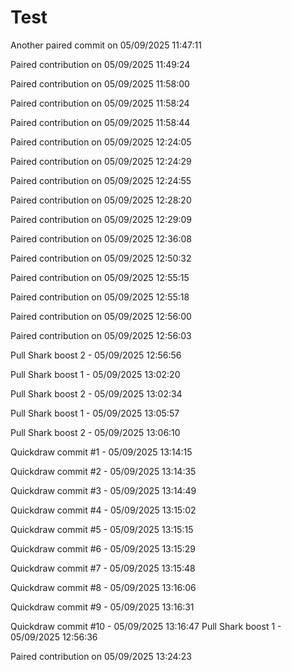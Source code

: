 # Test

Another paired commit on 05/09/2025 11:47:11

Paired contribution on 05/09/2025 11:49:24

Paired contribution on 05/09/2025 11:58:00

Paired contribution on 05/09/2025 11:58:24

Paired contribution on 05/09/2025 11:58:44

Paired contribution on 05/09/2025 12:24:05

Paired contribution on 05/09/2025 12:24:29

Paired contribution on 05/09/2025 12:24:55

Paired contribution on 05/09/2025 12:28:20

Paired contribution on 05/09/2025 12:29:09

Paired contribution on 05/09/2025 12:36:08

Paired contribution on 05/09/2025 12:50:32

Paired contribution on 05/09/2025 12:55:15

Paired contribution on 05/09/2025 12:55:18

Paired contribution on 05/09/2025 12:56:00

Paired contribution on 05/09/2025 12:56:03

Pull Shark boost 2 - 05/09/2025 12:56:56

Pull Shark boost 1 - 05/09/2025 13:02:20

Pull Shark boost 2 - 05/09/2025 13:02:34

Pull Shark boost 1 - 05/09/2025 13:05:57

Pull Shark boost 2 - 05/09/2025 13:06:10

Quickdraw commit #1 - 05/09/2025 13:14:15

Quickdraw commit #2 - 05/09/2025 13:14:35

Quickdraw commit #3 - 05/09/2025 13:14:49

Quickdraw commit #4 - 05/09/2025 13:15:02

Quickdraw commit #5 - 05/09/2025 13:15:15

Quickdraw commit #6 - 05/09/2025 13:15:29

Quickdraw commit #7 - 05/09/2025 13:15:48

Quickdraw commit #8 - 05/09/2025 13:16:06

Quickdraw commit #9 - 05/09/2025 13:16:31

Quickdraw commit #10 - 05/09/2025 13:16:47
Pull Shark boost 1 - 05/09/2025 12:56:36

Paired contribution on 05/09/2025 13:24:23
